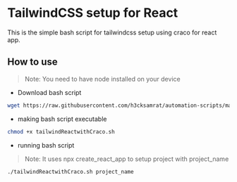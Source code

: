 # TailwindCSS setup for React

This is the simple bash script for tailwindcss setup using craco for react app.

## How to use
> Note: You need to have node installed on your device
- Download bash script
```bash
wget https://raw.githubusercontent.com/h3cksamrat/automation-scripts/master/tailwind-with-react/tailwindReactwithCraco.sh
```
- making bash script executable
```bash
chmod +x tailwindReactwithCraco.sh
```

- running bash script
> Note: It uses npx create_react_app to setup project with project_name
```bash
./tailwindReactwithCraco.sh project_name
```